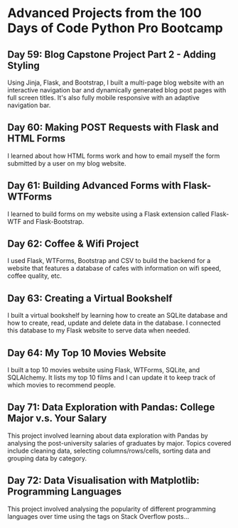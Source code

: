 <h1> Advanced Projects from the 100 Days of Code Python Pro Bootcamp </h1>

<h2> Day 59: Blog Capstone Project Part 2 - Adding Styling </h2>
Using Jinja, Flask, and Bootstrap, I built a multi-page blog website with an interactive navigation bar and dynamically generated blog post pages with full screen titles. It's also fully mobile responsive with an adaptive navigation bar.

<h2> Day 60: Making POST Requests with Flask and HTML Forms </h2>
I learned about how HTML forms work and how to email myself the form submitted by a user on my blog website.

<h2> Day 61: Building Advanced Forms with Flask-WTForms </h2>
I learned to build forms on my website using a Flask extension called Flask-WTF and Flask-Bootstrap.

<h2> Day 62: Coffee & Wifi Project </h2>
I used Flask, WTForms, Bootstrap and CSV to build the backend for a website that features a database of cafes with information on wifi speed, coffee quality, etc.

<h2> Day 63: Creating a Virtual Bookshelf </h2>
I built a virtual bookshelf by learning how to create an SQLite database and how to create, read, update and delete data in the database. I connected this database to my Flask website to serve data when needed.

<h2> Day 64: My Top 10 Movies Website </h2>
I built a top 10 movies website using Flask, WTForms, SQLite, and SQLAlchemy. It lists my top 10 films and I can update it to keep track of  which movies to recommend people.

<h2> Day 71: Data Exploration with Pandas: College Major v.s. Your Salary </h2>
This project involved learning about data exploration with Pandas by analysing the post-university salaries of graduates by major. Topics covered include cleaning data, selecting columns/rows/cells, sorting data and grouping data by category.

<h2> Day 72: Data Visualisation with Matplotlib: Programming Languages </h2>
This project involved analysing the popularity of different programming languages over time using the tags on Stack Overflow posts...
